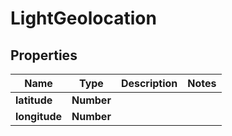# LightGeolocation

## Properties

| Name          | Type       | Description | Notes |
| ------------- | ---------- | ----------- | ----- |
| **latitude**  | **Number** |             |
| **longitude** | **Number** |             |       |

